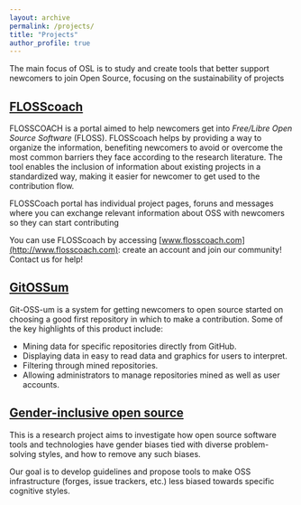 ```yaml
---
layout: archive
permalink: /projects/
title: "Projects"
author_profile: true
---
```


The main focus of OSL is to study and create tools that better support newcomers to join Open Source, focusing on the sustainability of projects

## [FLOSScoach](www.gitlab.com/flosscoach/flosscoach)
FLOSSCOACH is a portal aimed to help newcomers get into *Free/Libre Open Source Software* (FLOSS). 
FLOSScoach helps by providing a way to organize the information, 
benefiting newcomers to avoid or overcome the most common barriers they face according to the research literature. 
The tool enables the inclusion of information
about existing projects in a standardized way, making it easier for newcomer to get used to the contribution flow.

FLOSSCoach portal has individual project pages, 
foruns and messages where you can exchange relevant information about OSS with newcomers so they can start contributing

You can use FLOSScoach by accessing [www.flosscoach.com](http://www.flosscoach.com): 
create an account and join our community! Contact us for help!


## [GitOSSum](www.github.com/NAU-OSL/gitOSSum)
Git-OSS-um is a  system for getting newcomers to open source started on choosing a
good first repository in which to make a contribution. Some of the key highlights of this
product include:

* Mining data for specific repositories directly from GitHub.
* Displaying data in easy to read data and graphics for users to interpret.
* Filtering through mined repositories.
* Allowing administrators to manage repositories mined as well as user accounts.

## [Gender-inclusive open source](http://gendermag.org/gm_OSS.html)

This is a research project aims to investigate how open source software tools and technologies have gender biases tied with diverse problem-solving styles, and how to remove any such biases.

Our goal is to develop guidelines and propose tools to make OSS infrastructure (forges, issue trackers, etc.) less biased towards specific cognitive styles. 

